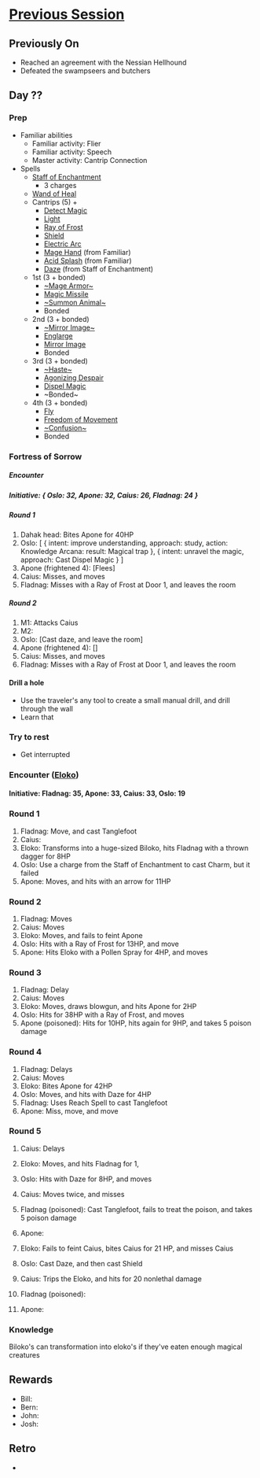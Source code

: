 # [Previous Session](./2021-05-05.md)

## Previously On

- Reached an agreement with the Nessian Hellhound
- Defeated the swampseers and butchers

## Day ??

### Prep

- Familiar abilities
  - Familiar activity: Flier
  - Familiar activity: Speech
  - Master activity: Cantrip Connection
- Spells
  - [Staff of Enchantment](https://pf2.easytool.es/index.php?id=2788)
    - 3 charges
  - [Wand of Heal](https://pf2.easytool.es/index.php?id=2803)
  - Cantrips (5) +
    - [Detect Magic](https://pf2.d20pfsrd.com/spell/detect-magic/)
    - [Light](https://pf2.d20pfsrd.com/spell/light/)
    - [Ray of Frost](https://pf2.d20pfsrd.com/spell/ray-of-frost/)
    - [Shield](https://pf2.d20pfsrd.com/spell/shield/)
    - [Electric Arc](https://pf2.d20pfsrd.com/spell/electric-arc/)
    - [Mage Hand](https://pf2.d20pfsrd.com/spell/mage-hand/) (from Familiar)
    - [Acid Splash](https://pf2.d20pfsrd.com/spell/acid-splash/) (from Familiar)
    - [Daze](https://pf2.d20pfsrd.com/spell/daze/) (from Staff of Enchantment)
  - 1st (3 + bonded)
    - [~Mage Armor~](https://pf2.d20pfsrd.com/spell/mage-armor/)
    - [Magic Missile](https://pf2.d20pfsrd.com/spell/magic-missile/)
    - [~Summon Animal~](https://2e.aonprd.com/Spells.aspx?ID=316)
    - Bonded
  - 2nd (3 + bonded)
    - [~Mirror Image~](https://pf2.d20pfsrd.com/spell/mirror-image/)
    - [Englarge](https://pf2.d20pfsrd.com/spell/enlarge/)
    - [Mirror Image](https://pf2.d20pfsrd.com/spell/mirror-image/)
    - Bonded
  - 3rd (3 + bonded)
    - [~Haste~](https://pf2.d20pfsrd.com/spell/haste)
    - [Agonizing Despair](https://2e.aonprd.com/Spells.aspx?ID=665)
    - [Dispel Magic](https://2e.aonprd.com/Spells.aspx?ID=78)
    - ~Bonded~
  - 4th (3 + bonded)
    - [Fly](https://pf2.d20pfsrd.com/spell/fly/)
    - [Freedom of Movement](https://pf2.d20pfsrd.com/spell/freedom-of-movement/)
    - [~Confusion~](https://pf2.d20pfsrd.com/spell/confusion/)
    - Bonded

### Fortress of Sorrow

##### Encounter

##### Initiative: { Oslo: 32, Apone: 32, Caius: 26, Fladnag: 24 }

##### Round 1

1. Dahak head: Bites Apone for 40HP
1. Oslo: [
   { intent: improve understanding, approach: study, action: Knowledge Arcana: result: Magical trap },
   { intent: unravel the magic, approach: Cast Dispel Magic }
   ]
1. Apone (frightened 4): [Flees]
1. Caius: Misses, and moves
1. Fladnag: Misses with a Ray of Frost at Door 1, and leaves the room

##### Round 2

1. M1: Attacks Caius
1. M2:
1. Oslo: [Cast daze, and leave the room]
1. Apone (frightened 4): []
1. Caius: Misses, and moves
1. Fladnag: Misses with a Ray of Frost at Door 1, and leaves the room

#### Drill a hole

- Use the traveler's any tool to create a small manual drill, and drill through the wall
- Learn that

### Try to rest

- Get interrupted

### Encounter ([Eloko](https://2e.aonprd.com/Monsters.aspx?ID=443))

#### Initiative: Fladnag: 35, Apone: 33, Caius: 33, Oslo: 19

### Round 1

1. Fladnag: Move, and cast Tanglefoot
1. Caius:
1. Eloko: Transforms into a huge-sized Biloko, hits Fladnag with a thrown dagger for 8HP
1. Oslo: Use a charge from the Staff of Enchantment to cast Charm, but it failed
1. Apone: Moves, and hits with an arrow for 11HP

### Round 2

1. Fladnag: Moves
1. Caius: Moves
1. Eloko: Moves, and fails to feint Apone
1. Oslo: Hits with a Ray of Frost for 13HP, and move
1. Apone: Hits Eloko with a Pollen Spray for 4HP, and moves

### Round 3

1. Fladnag: Delay
1. Caius: Moves
1. Eloko: Moves, draws blowgun, and hits Apone for 2HP
1. Oslo: Hits for 38HP with a Ray of Frost, and moves
1. Apone (poisoned): Hits for 10HP, hits again for 9HP, and takes 5 poison damage

### Round 4

1. Fladnag: Delays
1. Caius: Moves
1. Eloko: Bites Apone for 42HP
1. Oslo: Moves, and hits with Daze for 4HP
1. Fladnag: Uses Reach Spell to cast Tanglefoot
1. Apone: Miss, move, and move

### Round 5

1. Caius: Delays
1. Eloko: Moves, and hits Fladnag for 1,
1. Oslo: Hits with Daze for 8HP, and moves
1. Caius: Moves twice, and misses
1. Fladnag (poisoned): Cast Tanglefoot, fails to treat the poison, and takes 5 poison damage
1. Apone:

1. Eloko: Fails to feint Caius, bites Caius for 21 HP, and misses Caius
1. Oslo: Cast Daze, and then cast Shield
1. Caius: Trips the Eloko, and hits for 20 nonlethal damage
1. Fladnag (poisoned):
1. Apone:

### Knowledge

Biloko's can transformation into eloko's if they've eaten enough magical creatures

## Rewards

- Bill:
- Bern:
- John:
- Josh:

## Retro

-
